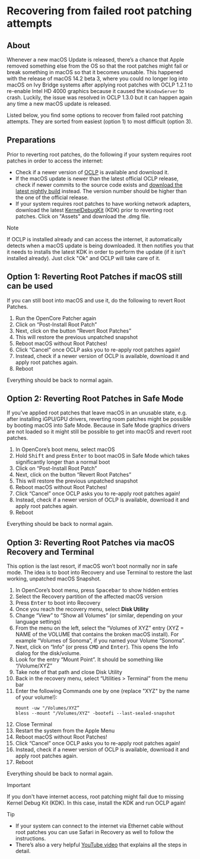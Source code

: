# Recovering from failed root patching attempts

## About
Whenever a new macOS Update is released, there’s a chance that Apple removed something else from the OS so that the root patches might fail or break something in macOS so that it becomes unusable. This happened with the release of macOS 14.2 beta 3, where you could no longer log into macOS on Ivy Bridge systems after applying root patches with OCLP 1.2.1 to re-enable Intel HD 4000 graphics because it caused the `WindowServer` to crash. Luckily, the issue was resolved in OCLP 1.3.0 but it can happen again any time a new macOS update is released.

Listed below, you find some options to recover from failed root patching attempts. They are sorted from easiest (option 1) to most difficult (option 3).

## Preparations
Prior to reverting root patches, do the following if your system requires root patches in order to access the internet:
- Check if a newer version of [OCLP](https://github.com/dortania/OpenCore-Legacy-Patcher/releases) is available and download it.
- If the macOS update is newer than the latest official OCLP release, check if newer commits to the source code exists and [download the latest nightly build](https://github.com/dortania/OpenCore-Legacy-Patcher/blob/main/SOURCE.md) instead. The version number should be higher than the one of the official release.
- If your system requires root patches to have working network adapters, download the latest [KernelDebugKit](https://github.com/dortania/KdkSupportPkg/releases) (KDK) prior to reverting root patches. Click on "Assets" and download the .dmg file.

> [!NOTE]
>
> If OCLP is installed already and can access the internet, it automatically detects when a macOS update is being downloaded. It then notifies you that it needs to installs the latest KDK in order to perform the update (if it isn't installed already). Just click "Ok" and OCLP will take care of it.

## Option 1: Reverting Root Patches if macOS still can be used
If you can still boot into macOS and use it, do the following to revert Root Patches.

1. Run the OpenCore Patcher again
2. Click on “Post-Install Root Patch”
3. Next, click on the button “Revert Root Patches”
4. This will restore the previous unpatched snapshot
5. Reboot macOS without Root Patches!
6. Click “Cancel” once OCLP asks you to re-apply root patches again!
7. Instead, check if a newer version of OCLP is available, download it and apply root patches again.
8. Reboot

Everything should be back to normal again.

## Option 2: Reverting Root Patches in Safe Mode
If you’ve applied root patches that leave macOS in an unusable state, e.g. after installing iGPU/GPU drivers, reverting room patches might be possible by booting macOS into Safe Mode. Because in Safe Mode graphics drivers are not loaded so it might still be possible to get into macOS and revert root patches.

1. In OpenCore’s boot menu, select macOS
2. Hold <kbd>Shift</kbd> and press <kbd>Enter</kbd> to boot macOS in Safe Mode which takes significantly longer than a normal boot
3. Click on “Post-Install Root Patch”
4. Next, click on the button “Revert Root Patches”
5. This will restore the previous unpatched snapshot
6. Reboot macOS without Root Patches!
7. Click “Cancel” once OCLP asks you to re-apply root patches again!
8. Instead, check if a newer version of OCLP is available, download it and apply root patches again.
9. Reboot

Everything should be back to normal again.

## Option 3: Reverting Root Patches via macOS Recovery and Terminal
This option is the last resort, if macOS won’t boot normally nor in safe mode. The idea is to boot into Recovery and use Terminal to restore the last working, unpatched macOS Snapshot.

1. In OpenCore’s boot menu, press <kbd>Spacebar</kbd> to show hidden entries
2. Select the Recovery partition of the affected macOS version
3. Press <kbd>Enter</kbd> to boot into Recovery
4. Once you reach the recovery menu, select **Disk Utility**
5. Change “View” to “Show all Volumes” (or similar, depending on your language settings)
6. From the menu on the left, select the “Volumes of XYZ” entry (XYZ = NAME of the VOLUME that contains the broken macOS install). For example “Volumes of Sonoma”, if you named your Volume “Sonoma”.
7. Next, click on “Info” (or press <kbd>CMD</kbd> and <kbd>Enter</kbd>). This opens the Info dialog for the disk/volume.
8. Look for the entry “Mount Point”. It should be something like “/Volume/XYZ”
9. Take note of that path and close Disk Utility
10. Back in the recovery menu, select “Utilities > Terminal” from the menu bar
11. Enter the following Commands one by one (replace "XYZ" by the name of your volume!): 
    ```
    mount -uw "/Volumes/XYZ”
    bless --mount "/Volumes/XYZ" -bootefi --last-sealed-snapshot
    ```
12. Close Terminal
13. Restart the system from the Apple Menu
14. Reboot macOS without Root Patches!
15. Click “Cancel” once OCLP asks you to re-apply root patches again!
16. Instead, check if a newer version of OCLP is available, download it and apply root patches again.
17. Reboot

Everything should be back to normal again.

> [!IMPORTANT]
>
> If you don't have internet access, root patching might fail due to missing Kernel Debug Kit (KDK). In this case, install the KDK and run OCLP again!

> [!TIP]
>
> - If your system can connect to the internet via Ethernet cable without root patches you can use Safari in Recovery as well to follow the instructions.
> - There’s also a very helpful [YouTube video](https://youtu.be/mNcjmvzS0Vo?si=OtNeB4r1q3s3sW9T) that explains all the steps in detail.
